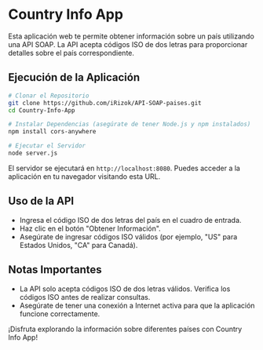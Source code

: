 


# Country Info App

Esta aplicación web te permite obtener información sobre un país utilizando una API SOAP. La API acepta códigos ISO de dos letras para proporcionar detalles sobre el país correspondiente.

## Ejecución de la Aplicación

```bash
# Clonar el Repositorio
git clone https://github.com/iRizok/API-SOAP-paises.git
cd Country-Info-App

# Instalar Dependencias (asegúrate de tener Node.js y npm instalados)
npm install cors-anywhere

# Ejecutar el Servidor
node server.js
```

El servidor se ejecutará en `http://localhost:8080`. Puedes acceder a la aplicación en tu navegador visitando esta URL.

## Uso de la API

- Ingresa el código ISO de dos letras del país en el cuadro de entrada.
- Haz clic en el botón "Obtener Información".
- Asegúrate de ingresar códigos ISO válidos (por ejemplo, "US" para Estados Unidos, "CA" para Canadá).

## Notas Importantes

- La API solo acepta códigos ISO de dos letras válidos. Verifica los códigos ISO antes de realizar consultas.
- Asegúrate de tener una conexión a Internet activa para que la aplicación funcione correctamente.

¡Disfruta explorando la información sobre diferentes países con Country Info App!
